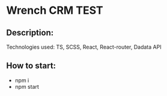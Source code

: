 <h1>Wrench CRM TEST</h1>

<h2>Description:</h2>

<p>Technologies used: TS, SCSS, React, React-router, Dadata API</p>

<h2>How to start:</h2>

- npm i
- npm start

